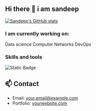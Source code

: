 ## Hi there 👋 i am sandeep
[![Sandeep's GitHub stats](https://github-readme-stats.vercel.app/api?username=sandeepgogu-code)](https://github.com/sandeepgogu-code/github-readme-stats)
### I am currently working on:
  Data science
  Computer Networks
  DevOps
### Skills and tools
  ![Static Badge](https://img.shields.io/badge/Javascrpit-yellow?style=for-the-badge&logo=javascript&logoColor=yellow&logoSize=auto)






 



## 📫 Contact
- Email: your.email@example.com  
- Portfolio: [yourwebsite.com](https://yourwebsite.com)  



